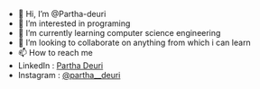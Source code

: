 - 👋 Hi, I’m @Partha-deuri
- 👀 I’m interested in programing
- 🌱 I’m currently learning computer science engineering
- 💞️ I’m looking to collaborate on anything from which i can learn
- 📫 How to reach me
- LinkedIn : <a href="https://www.linkedin.com/in/partha-deuri-9b1350269"> Partha Deuri</a>
- Instagram : <a href="https://instagram.com/partha__deuri?igshid=MzNlNGNkZWQ4Mg==">@partha__deuri</a>
<!---
Partha-deuri/Partha-deuri is a ✨ special ✨ repository because its `README.md` (this file) appears on your GitHub profile.
You can click the Preview link to take a look at your changes.
--->
